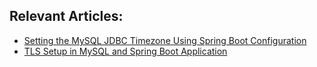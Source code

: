 ## Relevant Articles:

- [Setting the MySQL JDBC Timezone Using Spring Boot Configuration](https://www.baeldung.com/mysql-jdbc-timezone-spring-boot)
- [TLS Setup in MySQL and Spring Boot Application](https://www.baeldung.com/spring-boot-mysql-tls)
